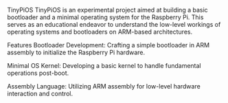 TinyPiOS
TinyPiOS is an experimental project aimed at building a basic bootloader and a minimal operating system for the Raspberry Pi. This serves as an educational endeavor to understand the low-level workings of operating systems and bootloaders on ARM-based architectures.

Features
Bootloader Development: Crafting a simple bootloader in ARM assembly to initialize the Raspberry Pi hardware.

Minimal OS Kernel: Developing a basic kernel to handle fundamental operations post-boot.

Assembly Language: Utilizing ARM assembly for low-level hardware interaction and control.
